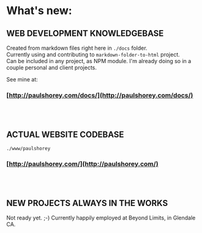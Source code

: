 # What's new:  
  
## WEB DEVELOPMENT KNOWLEDGEBASE  
Created from markdown files right here in `./docs` folder.  
Currently using and contributing to `markdown-folder-to-html` project.  
Can be included in any project, as NPM module. I'm already doing so in a couple personal and client projects.  
  
See mine at:  
### [http://paulshorey.com/docs/](http://paulshorey.com/docs/)  
<br /><br />  
  
  
## ACTUAL WEBSITE CODEBASE  
```  
./www/paulshorey  
```  
### [http://paulshorey.com/](http://paulshorey.com/)  
<br /><br />  
  
## NEW PROJECTS ALWAYS IN THE WORKS  
Not ready yet. ;-) Currently happily employed at Beyond Limits, in Glendale CA.  
  
